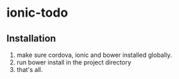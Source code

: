 # ionic-todo

## Installation
1. make sure cordova, ionic and bower installed globally.
2. run bower install in the project directory
3. that's all.
